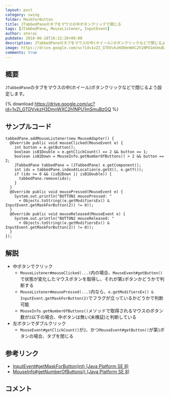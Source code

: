 ```yaml
---
layout: post
category: swing
folder: MaskForButton
title: JTabbedPaneのタブをマウスの中ボタンクリックで閉じる
tags: [JTabbedPane, MouseListener, InputEvent]
author: aterai
pubdate: 2018-06-18T16:22:26+09:00
description: JTabbedPaneのタブをマウスの中(ホイール)ボタンクリックなどで閉じるよう設定します。
image: https://drive.google.com/uc?id=1vZI_GTDVvkzH3DmnWXC2h1NPU1mSmuBzGQ
comments: true
---
```

## 概要
`JTabbedPane`のタブをマウスの中(ホイール)ボタンクリックなどで閉じるよう設定します。

{% download https://drive.google.com/uc?id=1vZI_GTDVvkzH3DmnWXC2h1NPU1mSmuBzGQ %}

## サンプルコード
<pre class="prettyprint"><code>tabbedPane.addMouseListener(new MouseAdapter() {
  @Override public void mouseClicked(MouseEvent e) {
    int button = e.getButton();
    boolean isB1Double = e.getClickCount() == 2 &amp;&amp; button == 1;
    boolean isB2Down = MouseInfo.getNumberOfButtons() &gt; 2 &amp;&amp; button == 2;
    JTabbedPane tabbedPane = (JTabbedPane) e.getComponent();
    int idx = tabbedPane.indexAtLocation(e.getX(), e.getY());
    if (idx &gt;= 0 &amp;&amp; (isB2Down || isB1Double)) {
      tabbedPane.remove(idx);
    }
  }
  @Override public void mousePressed(MouseEvent e) {
    System.out.println("BUTTON2 mousePressed: "
      + Objects.toString((e.getModifiersEx() &amp; InputEvent.getMaskForButton(2)) != 0));
  }
  @Override public void mouseReleased(MouseEvent e) {
    System.out.println("BUTTON2 mouseReleased: "
      + Objects.toString((e.getModifiersEx() &amp; InputEvent.getMaskForButton(2)) != 0));
  }
});
</code></pre>

## 解説
- 中ボタンでクリック
    - `MouseListener#mouseClicked(...)`内の場合、`MouseEvent#getButton()`で状態が変化したマウスボタンを取得し、それが第`2`ボタンかどうかで判断する
    - `MouseListener#mousePressed(...)`内なら、`e.getModifiersEx() & InputEvent.getMaskForButton(2)`でフラグが立っているかどうかで判断可能
    - `MouseInfo.getNumberOfButtons()`メソッドで取得されるマウスのボタン数が`2`以下の場合、中ボタンは無い(未検証)と判断している
- 左ボタンでダブルクリック
    - `MouseEvent#getClickCount()`が`2`、かつ`MouseEvent#getButton()`が第`1`ボタンの場合、タブを閉じる

<!-- dummy comment line for breaking list -->

## 参考リンク
- [InputEvent#getMaskForButton(int) (Java Platform SE 8)](https://docs.oracle.com/javase/jp/8/docs/api/java/awt/event/InputEvent.html#getMaskForButton-int-)
- [MouseInfo#getNumberOfButtons() (Java Platform SE 8)](https://docs.oracle.com/javase/jp/8/docs/api/java/awt/MouseInfo.html#getNumberOfButtons--)

<!-- dummy comment line for breaking list -->

## コメント
